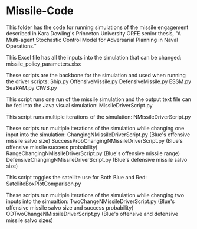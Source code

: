 # Missile-Code
This folder has the code for running simulations of the missile engagement described in Kara Dowling's Princeton University ORFE senior thesis, "A Multi-agent Stochastic Control Model for Adversarial Planning in Naval Operations."

This Excel file has all the inputs into the simulation that can be changed:
missile_policy_parameters.xlsx

These scripts are the backbone for the simulation and used when running the driver scripts:
Ship.py
OffensiveMissile.py
DefensiveMissile.py
ESSM.py
SeaRAM.py
CIWS.py

This script runs one run of the missile simulation and the output text file can be fed into the Java visual simulation:
MissileDriverScript.py

This script runs multiple iterations of the simulation:
NMissileDriverScript.py

These scripts run multiple iterations of the simulation while changing one input into the simulation:
ChangingNMissileDriverScript.py (Blue's offensive missile salvo size)
SuccessProbChangingNMissileDriverScript.py (Blue's offensive missile success probability)
RangeChangingNMissileDriverScript.py (Blue's offensive missile range)
DefensiveChangingNMissileDriverScript.py (Blue's defensive missile salvo size)

This script toggles the satellite use for Both Blue and Red:
SatelliteBoxPlotComparison.py

These scripts run multiple iterations of the simulation while changing two inputs into the simualtion:
TwoChangeNMissileDriverScript.py (Blue's offensive missile salvo size and success probability)
ODTwoChangeNMissileDriverScript.py (Blue's offensive and defensive missile salvo sizes)


